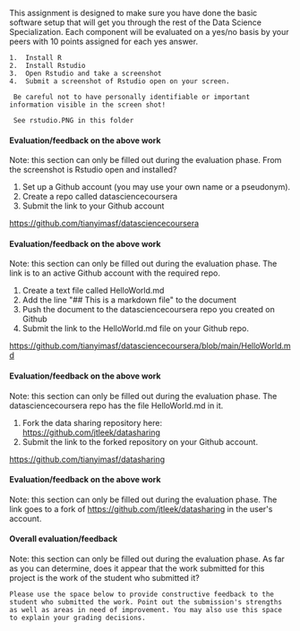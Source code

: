 This assignment is designed to make sure you have done the basic software setup that will get you through the rest of the Data Science Specialization. Each component will be evaluated on a yes/no basis by your peers with 10 points assigned for each yes answer.

```
1.  Install R 
2.	Install Rstudio
3.	Open Rstudio and take a screenshot
4.	Submit a screenshot of Rstudio open on your screen. 

 Be careful not to have personally identifiable or important information visible in the screen shot!
 
 See rstudio.PNG in this folder
```
 
#### Evaluation/feedback on the above work
Note: this section can only be filled out during the evaluation phase.
From the screenshot is Rstudio open and installed?
     
1.	Set up a Github account (you may use your own name or a pseudonym).
2.	Create a repo called datasciencecoursera
3.	Submit the link to your Github account

https://github.com/tianyimasf/datasciencecoursera

#### Evaluation/feedback on the above work
Note: this section can only be filled out during the evaluation phase.
The link is to an active Github account with the required repo. 
     
1.	Create a text file called HelloWorld.md
2.	Add the line "## This is a markdown file" to the document
3.	Push the document to the datasciencecoursera repo you created on Github
4.	Submit the link to the HelloWorld.md file on your Github repo. 

https://github.com/tianyimasf/datasciencecoursera/blob/main/HelloWorld.md

#### Evaluation/feedback on the above work
Note: this section can only be filled out during the evaluation phase.
The datasciencecoursera repo has the file HelloWorld.md in it. 
     
1.	Fork the data sharing repository here: https://github.com/jtleek/datasharing
2.	Submit the link to the forked repository on your Github account. 

https://github.com/tianyimasf/datasharing

#### Evaluation/feedback on the above work
Note: this section can only be filled out during the evaluation phase.
The link goes to a fork of https://github.com/jtleek/datasharing in the user's account.
     
#### Overall evaluation/feedback
Note: this section can only be filled out during the evaluation phase.
As far as you can determine, does it appear that the work submitted for this project is the work of the student who submitted it?

```
Please use the space below to provide constructive feedback to the student who submitted the work. Point out the submission's strengths as well as areas in need of improvement. You may also use this space to explain your grading decisions.
```
